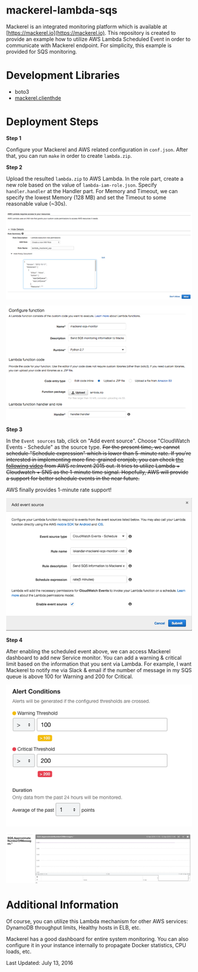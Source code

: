 mackerel-lambda-sqs
===============================

Mackerel is an integrated monitoring platform which is available at [https://mackerel.io](https://mackerel.io). This repository is created to provide an example how to utilize AWS Lambda Scheduled Event in order to communicate with Mackerel endpoint. For simplicity, this example is provided for SQS monitoring.


Development Libraries
===============================

- boto3
- [mackerel.clienthde](https://github.com/HDE/py-mackerel-client)


Deployment Steps
===============================

**Step 1**

Configure your Mackerel and AWS related configuration in `conf.json`. After that, you can run `make` in order to create `lambda.zip`.

**Step 2**

Upload the resulted `lambda.zip` to AWS Lambda. In the role part, create a new role based on the value of `lambda-iam-role.json`. Specify `handler.handler` at the Handler part. For Memory and Timeout, we can specify the lowest Memory (128 MB) and set the Timeout to some reasonable value (~30s).

![Role](https://raw.githubusercontent.com/freedomofkeima/mackerel-lambda-sqs/master/img/role.png)

![Lambda Configuration](https://raw.githubusercontent.com/freedomofkeima/mackerel-lambda-sqs/master/img/lambda.png)

**Step 3**

In the `Event sources` tab, click on "Add event source". Choose "CloudWatch Events - Schedule" as the source type. ~~For the present time, we cannot schedule "Schedule expression" which is lower than 5-minute rate. If you're interested in implementing more fine-grained cronjob, you can check [the following video](https://www.youtube.com/watch?v=FhJxTIq81AU) from AWS re:Invent 2015 out. It tries to utilize Lambda + Cloudwatch + SNS as the 1-minute time signal. Hopefully, AWS will provide a support for better schedule events in the near future.~~

AWS finally provides 1-minute rate support!

![Scheduled Event](https://raw.githubusercontent.com/freedomofkeima/mackerel-lambda-sqs/master/img/scheduled_event.png)

**Step 4**

After enabling the scheduled event above, we can access Mackerel dashboard to add new Service monitor. You can add a warning & critical limit based on the information that you sent via Lambda. For example, I want Mackerel to notify me via Slack & email if the number of message in my SQS queue is above 100 for Warning and 200 for Critical.

![Mackerel Alert](https://raw.githubusercontent.com/freedomofkeima/mackerel-lambda-sqs/master/img/mackerel_alert.png)

![Mackerel Graph](https://raw.githubusercontent.com/freedomofkeima/mackerel-lambda-sqs/master/img/mackerel_graph.png)


Additional Information
===============================

Of course, you can utilize this Lambda mechanism for other AWS services: DynamoDB throughput limits, Healthy hosts in ELB, etc. 

Mackerel has a good dashboard for entire system monitoring. You can also configure it in your instance internally to propagate Docker statistics, CPU loads, etc.


Last Updated: July 13, 2016

